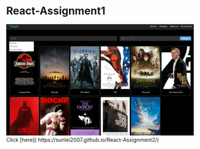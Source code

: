 # React-Assignment1
<div align="center" ><img order-radius="100px" src="https://github.com/sunlei2007/React-Assignment1/blob/main/demo.png"/></div>
Click [here]( https://sunlei2007.github.io/React-Assignment2/)
